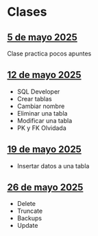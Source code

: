 # Clases

## [5 de mayo 2025](Clase%2005-05-25.md)
Clase practica pocos apuntes


## [12 de mayo 2025](/Clase%2012-05-25.md)
- SQL Developer
- Crear tablas
- Cambiar nombre
- Eliminar una tabla
- Modificar una tabla
- PK y FK Olvidada

## [19 de mayo 2025](/Clase%2019-05-25.md)
- Insertar datos a una tabla

## [26 de mayo 2025](/Clase%2026-05-25.md)
- Delete
- Truncate
- Backups
- Update
